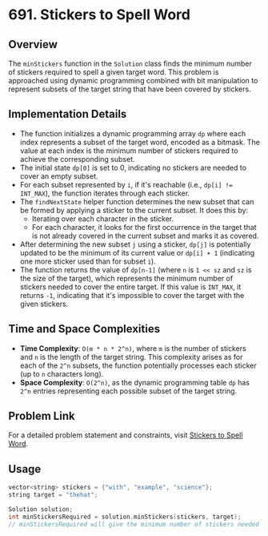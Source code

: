 # 691. Stickers to Spell Word

## Overview
The `minStickers` function in the `Solution` class finds the minimum number of stickers required to spell a given target word. This problem is approached using dynamic programming combined with bit manipulation to represent subsets of the target string that have been covered by stickers.

## Implementation Details
- The function initializes a dynamic programming array `dp` where each index represents a subset of the target word, encoded as a bitmask. The value at each index is the minimum number of stickers required to achieve the corresponding subset.
- The initial state `dp[0]` is set to 0, indicating no stickers are needed to cover an empty subset.
- For each subset represented by `i`, if it's reachable (i.e., `dp[i] != INT_MAX`), the function iterates through each sticker.
- The `findNextState` helper function determines the new subset that can be formed by applying a sticker to the current subset. It does this by:
  - Iterating over each character in the sticker.
  - For each character, it looks for the first occurrence in the target that is not already covered in the current subset and marks it as covered.
- After determining the new subset `j` using a sticker, `dp[j]` is potentially updated to be the minimum of its current value or `dp[i] + 1` (indicating one more sticker used than for subset `i`).
- The function returns the value of `dp[n-1]` (where `n` is `1 << sz` and `sz` is the size of the target), which represents the minimum number of stickers needed to cover the entire target. If this value is `INT_MAX`, it returns `-1`, indicating that it's impossible to cover the target with the given stickers.

## Time and Space Complexities
- **Time Complexity**: `O(m * n * 2^n)`, where `m` is the number of stickers and `n` is the length of the target string. This complexity arises as for each of the `2^n` subsets, the function potentially processes each sticker (up to `n` characters long).
- **Space Complexity**: `O(2^n)`, as the dynamic programming table `dp` has `2^n` entries representing each possible subset of the target string.

## Problem Link
For a detailed problem statement and constraints, visit [Stickers to Spell Word](https://leetcode.com/problems/stickers-to-spell-word/).

## Usage
```cpp
vector<string> stickers = {"with", "example", "science"};
string target = "thehat";

Solution solution;
int minStickersRequired = solution.minStickers(stickers, target);
// minStickersRequired will give the minimum number of stickers needed to form "thehat"
